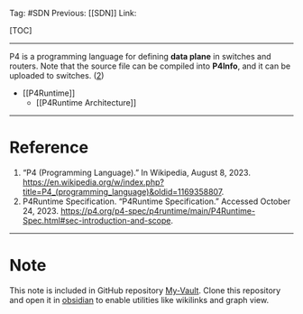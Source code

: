 Tag: #SDN 
Previous: [[SDN]]
Link: 

[TOC]

---

P4 is a programming language for defining **data plane** in switches and routers. Note that the source file can be compiled into **P4Info**, and it can be uploaded to switches. (<u>2</u>)

- [[P4Runtime]]
	- [[P4Runtime Architecture]]

---

# Reference

1. “P4 (Programming Language).” In Wikipedia, August 8, 2023. https://en.wikipedia.org/w/index.php?title=P4_(programming_language)&oldid=1169358807.
2. P4Runtime Specification. “P4Runtime Specification.” Accessed October 24, 2023. https://p4.org/p4-spec/p4runtime/main/P4Runtime-Spec.html#sec-introduction-and-scope.

---

# Note

This note is included in GitHub repository [My-Vault](https://github.com/LittleD3092/My-Vault.git). Clone this repository and open it in [obsidian](https://obsidian.md/) to enable utilities like wikilinks and graph view.